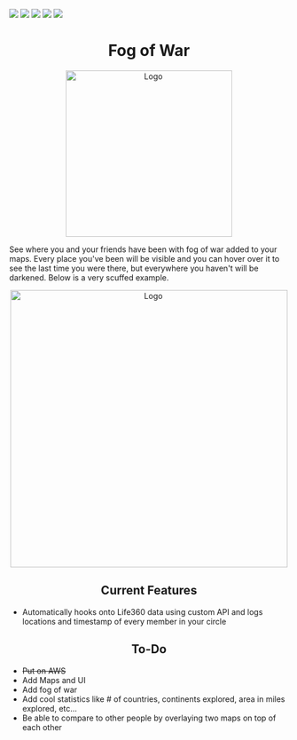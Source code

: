 ![](https://img.shields.io/github/stars/ColinLi33/fogOfWar) ![](https://img.shields.io/github/forks/ColinLi33/fogOfWar) ![](https://img.shields.io/github/tag/ColinLi33/fogOfWar) ![](https://img.shields.io/github/release/ColinLi33/fogOfWar) ![](https://img.shields.io/github/issues/ColinLi33/fogOfWar)

<p align="center">
    <h1 align = "center"> Fog of War</h1>
</p>
<p align="center">
    <img width="300" src="https://i.imgur.com/ch6bByf.png" alt="Logo">
</p>

<p>
See where you and your friends have been with fog of war added to your maps. Every place you've been will be visible and you can hover over it to see the last time you were there, but everywhere you haven't will be darkened. Below is a very scuffed example.
</p>

<p align="center">
    <img width="500" src="https://i.imgur.com/I6fjZTy.png" alt="Logo">
</p>


<p align="center">
    <h2 align = "center"> Current Features</h2>
</p>

- Automatically hooks onto Life360 data using custom API and logs locations and timestamp of every member in your circle

<p align="center">
    <h2 align = "center"> To-Do</h2>
</p>

- ~~Put on AWS~~ 
- Add Maps and UI
- Add fog of war
- Add cool statistics like # of countries, continents explored, area in miles explored, etc...
- Be able to compare to other people by overlaying two maps on top of each other



